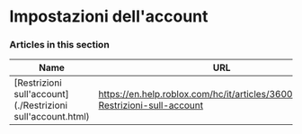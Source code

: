 # Impostazioni dell'account  
### Articles in this section
Name|URL
-|-
[Restrizioni sull'account](./Restrizioni sull'account.html) |https://en.help.roblox.com/hc/it/articles/360000375686-Restrizioni-sull-account